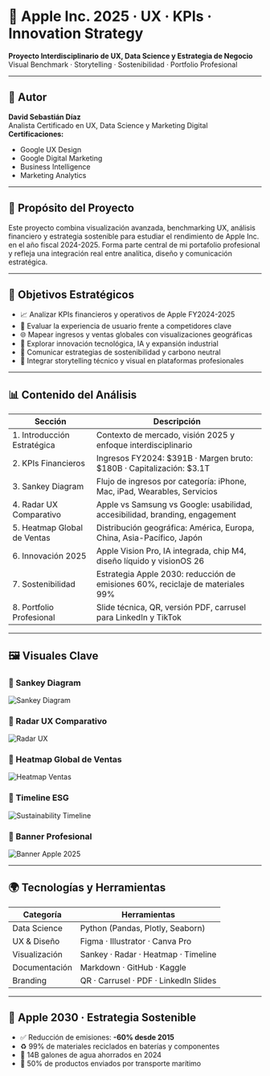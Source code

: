 # 🍏 Apple Inc. 2025 · UX · KPIs · Innovation Strategy

**Proyecto Interdisciplinario de UX, Data Science y Estrategia de Negocio**  
Visual Benchmark · Storytelling · Sostenibilidad · Portfolio Profesional  

---

## 👤 Autor

**David Sebastián Díaz**  
Analista Certificado en UX, Data Science y Marketing Digital  
**Certificaciones:**  
- Google UX Design  
- Google Digital Marketing  
- Business Intelligence  
- Marketing Analytics  

---

## 🧠 Propósito del Proyecto

Este proyecto combina visualización avanzada, benchmarking UX, análisis financiero y estrategia sostenible para estudiar el rendimiento de Apple Inc. en el año fiscal 2024-2025. Forma parte central de mi portafolio profesional y refleja una integración real entre analítica, diseño y comunicación estratégica.

---

## 🎯 Objetivos Estratégicos

- 📈 Analizar KPIs financieros y operativos de Apple FY2024-2025  
- 🧭 Evaluar la experiencia de usuario frente a competidores clave  
- 🌐 Mapear ingresos y ventas globales con visualizaciones geográficas  
- 🤖 Explorar innovación tecnológica, IA y expansión industrial  
- 🌱 Comunicar estrategias de sostenibilidad y carbono neutral  
- 🧩 Integrar storytelling técnico y visual en plataformas profesionales  

---

## 📊 Contenido del Análisis

| Sección | Descripción |
|--------|-------------|
| 1. Introducción Estratégica | Contexto de mercado, visión 2025 y enfoque interdisciplinario |
| 2. KPIs Financieros | Ingresos FY2024: $391B · Margen bruto: $180B · Capitalización: $3.1T |
| 3. Sankey Diagram | Flujo de ingresos por categoría: iPhone, Mac, iPad, Wearables, Servicios |
| 4. Radar UX Comparativo | Apple vs Samsung vs Google: usabilidad, accesibilidad, branding, engagement |
| 5. Heatmap Global de Ventas | Distribución geográfica: América, Europa, China, Asia-Pacífico, Japón |
| 6. Innovación 2025 | Apple Vision Pro, IA integrada, chip M4, diseño líquido y visionOS 26 |
| 7. Sostenibilidad | Estrategia Apple 2030: reducción de emisiones 60%, reciclaje de materiales 99% |
| 8. Portfolio Profesional | Slide técnica, QR, versión PDF, carrusel para LinkedIn y TikTok |

---

## 🖼️ Visuales Clave

### 📌 Sankey Diagram  
![Sankey Diagram](Presentation/Sankey-Revenue.png)

### 📌 Radar UX Comparativo  
![Radar UX](Presentation/UX-Radar.png)

### 📌 Heatmap Global de Ventas  
![Heatmap Ventas](Presentation/Sales-Heatmap.png)

### 📌 Timeline ESG  
![Sustainability Timeline](Presentation/Sustainability-Timeline.png)

### 📌 Banner Profesional  
![Banner Apple 2025](presentation/Banner-Apple-2025.png)

---

## 🌍 Tecnologías y Herramientas

| Categoría | Herramientas |
|----------|---------------|
| Data Science | Python (Pandas, Plotly, Seaborn) |
| UX & Diseño | Figma · Illustrator · Canva Pro |
| Visualización | Sankey · Radar · Heatmap · Timeline |
| Documentación | Markdown · GitHub · Kaggle |
| Branding | QR · Carrusel · PDF · LinkedIn Slides |

---

## 🌱 Apple 2030 · Estrategia Sostenible

- ✅ Reducción de emisiones: **-60% desde 2015**  
- ♻️ 99% de materiales reciclados en baterías y componentes  
- 🌊 14B galones de agua ahorrados en 2024  
- 🚢 50% de productos enviados por transporte marítimo

